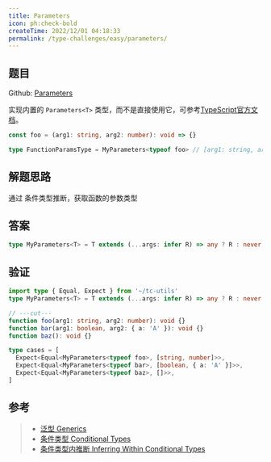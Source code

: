 ```yaml
---
title: Parameters
icon: ph:check-bold
createTime: 2022/12/01 04:18:33
permalink: /type-challenges/easy/parameters/
---
```


## 题目

Github: [Parameters](https://github.com/type-challenges/type-challenges/blob/main/questions/03312-easy-parameters/)

实现内置的 `Parameters<T>` 类型，而不是直接使用它，可参考[TypeScript官方文档](https://www.typescriptlang.org/docs/handbook/utility-types.html#parameterstype)。

```ts
const foo = (arg1: string, arg2: number): void => {}

type FunctionParamsType = MyParameters<typeof foo> // [arg1: string, arg2: number]
```

## 解题思路

通过 条件类型推断，获取函数的参数类型

## 答案

```ts
type MyParameters<T> = T extends (...args: infer R) => any ? R : never
```

## 验证

```ts twoslash
import type { Equal, Expect } from '~/tc-utils'
type MyParameters<T> = T extends (...args: infer R) => any ? R : never

// ---cut---
function foo(arg1: string, arg2: number): void {}
function bar(arg1: boolean, arg2: { a: 'A' }): void {}
function baz(): void {}

type cases = [
  Expect<Equal<MyParameters<typeof foo>, [string, number]>>,
  Expect<Equal<MyParameters<typeof bar>, [boolean, { a: 'A' }]>>,
  Expect<Equal<MyParameters<typeof baz>, []>>,
]
```

## 参考

> - [泛型 Generics](https://www.typescriptlang.org/docs/handbook/2/generics.html)
> - [条件类型 Conditional Types](https://www.typescriptlang.org/docs/handbook/2/conditional-types.html)
> - [条件类型内推断 Inferring Within Conditional Types](https://www.typescriptlang.org/docs/handbook/2/conditional-types.html#inferring-within-conditional-types)

